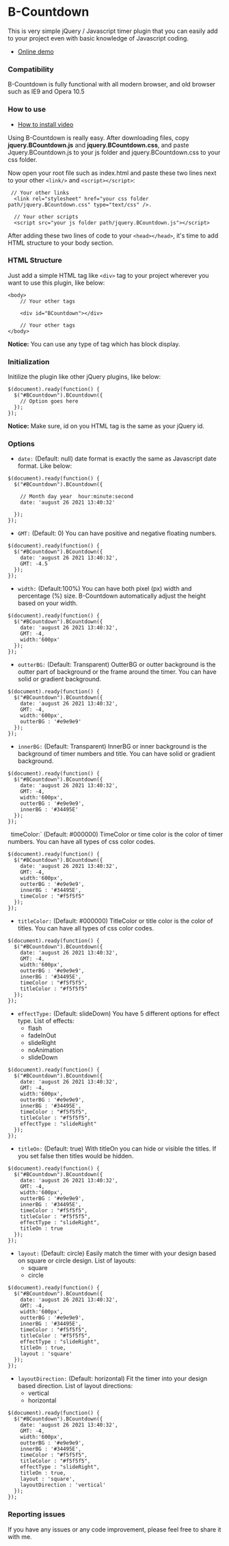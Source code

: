 # B-Countdown

This is very simple jQuery / Javascript timer plugin that you can easily add to your project even with basic knowledge of Javascript coding.
- [Online demo](http://b-codestudio.com/b-countdown/)

### Compatibility
B-Countdown is fully functional with all modern browser, and old browser such as IE9 and Opera 10.5

### How to use
- [How to install video](https://www.youtube.com/watch?v=wthsYRUyvhY)

Using B-Countdown is really easy. After downloading files, copy **jquery.BCountdown.js** and **jquery.BCountdown.css**, and paste Jquery.BCountdown.js 
to your js folder and jquery.BCountdown.css to your css folder.

Now open your root file such as index.html and paste these two lines next to your other `<link/>` and `<script></script>`:

```
 // Your other links
  <link rel="stylesheet" href="your css folder path/jquery.BCountdown.css" type="text/css" />.
  
  // Your other scripts
  <script src="your js folder path/jquery.BCountdown.js"></script>
```
After adding these two lines of code to your `<head></head>`, it's time to add HTML structure to your body section.

### HTML Structure
Just add a simple HTML tag like `<div>` tag to your project wherever you want to use this plugin, like below:

```
<body>
    // Your other tags
    
    <div id="BCountdown"></div>
    
    // Your other tags
</body>
```
**Notice:** You can use any type of tag which has block display.

### Initialization
Initilize the plugin like other jQuery plugins, like below:

```
$(document).ready(function() {
  $("#BCountdown").BCountdown({
    // Option goes here
  });			
});
```
**Notice:** Make sure, id on you HTML tag is the same as your jQuery id.

### Options
- `date:` (Default: null) date format is exactly the same as Javascript date format. Like below:
```
$(document).ready(function() {
  $("#BCountdown").BCountdown({
  
    // Month day year  hour:minute:second
    date: 'august 26 2021 13:40:32'
    
  });			
});
```

- `GMT:` (Default: 0) You can have positive and negative floating numbers.
```
$(document).ready(function() {
  $("#BCountdown").BCountdown({
    date: 'august 26 2021 13:40:32',
    GMT: -4.5
  });			
});
```

- `width:` (Default:100%) You can have both pixel (px) width and percentage (%) size. B-Countdown automatically adjust the height based on your width.
```
$(document).ready(function() {
  $("#BCountdown").BCountdown({
    date: 'august 26 2021 13:40:32',
    GMT: -4,
    width:'600px'		
  });			
});
```

- `outterBG:` (Default: Transparent) OutterBG or outter background is the outter part of background or the frame around the timer. You can have solid or gradient background.
```
$(document).ready(function() {
  $("#BCountdown").BCountdown({
    date: 'august 26 2021 13:40:32',
    GMT: -4,
    width:'600px',
    outterBG : '#e9e9e9'
  });			
});
```

- `innerBG:` (Default: Transparent) InnerBG or inner background is the background of timer numbers and title. You can have solid or gradient background.
```
$(document).ready(function() {
  $("#BCountdown").BCountdown({
    date: 'august 26 2021 13:40:32',
    GMT: -4,
    width:'600px',
    outterBG : '#e9e9e9',
    innerBG : '#34495E'
  });			
});
```

` `timeColor:` (Default: #000000) TimeColor or time color is the color of timer numbers. You can have all types of css color codes.
```
$(document).ready(function() {
  $("#BCountdown").BCountdown({
    date: 'august 26 2021 13:40:32',
    GMT: -4,
    width:'600px',
    outterBG : '#e9e9e9',
    innerBG : '#34495E',
    timeColor : "#f5f5f5"
  });			
});
```

- `titleColor:` (Default: #000000) TitleColor or title color is the color of titles. You can have all types of css color codes.
```
$(document).ready(function() {
  $("#BCountdown").BCountdown({
    date: 'august 26 2021 13:40:32',
    GMT: -4,
    width:'600px',
    outterBG : '#e9e9e9',
    innerBG : '#34495E',
    timeColor : "#f5f5f5",
    titleColor : "#f5f5f5"
  });			
});
```

- `effectType:` (Default: slideDown) You have 5 different options for effect type. List of effects:
  - flash
  - fadeInOut
  - slideRight
  - noAnimation
  - slideDown

```
$(document).ready(function() {
  $("#BCountdown").BCountdown({
    date: 'august 26 2021 13:40:32',
    GMT: -4,
    width:'600px',
    outterBG : '#e9e9e9',
    innerBG : '#34495E',
    timeColor : "#f5f5f5",
    titleColor : "#f5f5f5",
    effectType : "slideRight"
  });			
});
```

- `titleOn:` (Default: true) With titleOn you can hide or visible the titles. If you set false then titles would be hidden.
```
$(document).ready(function() {
  $("#BCountdown").BCountdown({
    date: 'august 26 2021 13:40:32',
    GMT: -4,
    width:'600px',
    outterBG : '#e9e9e9',
    innerBG : '#34495E',
    timeColor : "#f5f5f5",
    titleColor : "#f5f5f5",
    effectType : "slideRight",
    titleOn : true
  });			
});
```

- `layout:` (Default: circle) Easily match the timer with your design based on square or circle design. List of layouts:
  - square
  - circle

```
$(document).ready(function() {
  $("#BCountdown").BCountdown({
    date: 'august 26 2021 13:40:32',
    GMT: -4,
    width:'600px',
    outterBG : '#e9e9e9',
    innerBG : '#34495E',
    timeColor : "#f5f5f5",
    titleColor : "#f5f5f5",
    effectType : "slideRight",
    titleOn : true,
    layout : 'square'
  });			
});
```

- `layoutDirection:` (Default: horizontal) Fit the timer into your design based direction. List of layout directions:
  - vertical
  - horizontal
  
```
$(document).ready(function() {
  $("#BCountdown").BCountdown({
    date: 'august 26 2021 13:40:32',
    GMT: -4,
    width:'600px',
    outterBG : '#e9e9e9',
    innerBG : '#34495E',
    timeColor : "#f5f5f5",
    titleColor : "#f5f5f5",
    effectType : "slideRight",
    titleOn : true,
    layout : 'square',
    layoutDirection : 'vertical'
  });			
});
```
### Reporting issues
If you have any issues or any code improvement, please feel free to share it with me.
